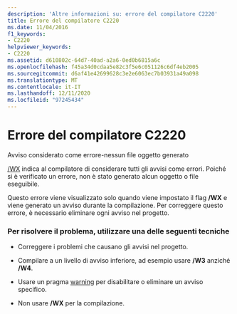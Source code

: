 ```yaml
---
description: 'Altre informazioni su: errore del compilatore C2220'
title: Errore del compilatore C2220
ms.date: 11/04/2016
f1_keywords:
- C2220
helpviewer_keywords:
- C2220
ms.assetid: d610802c-64d7-40ad-a2a6-0ed0b6815a6c
ms.openlocfilehash: f45a34d0cdaa5e82c3f5e6c051126c6df4eb2005
ms.sourcegitcommit: d6af41e42699628c3e2e6063ec7b03931a49a098
ms.translationtype: MT
ms.contentlocale: it-IT
ms.lasthandoff: 12/11/2020
ms.locfileid: "97245434"
---
```

# <a name="compiler-error-c2220"></a>Errore del compilatore C2220

Avviso considerato come errore-nessun file oggetto generato

[/WX](../../build/reference/compiler-option-warning-level.md) indica al compilatore di considerare tutti gli avvisi come errori. Poiché si è verificato un errore, non è stato generato alcun oggetto o file eseguibile.

Questo errore viene visualizzato solo quando viene impostato il flag **/WX** e viene generato un avviso durante la compilazione. Per correggere questo errore, è necessario eliminare ogni avviso nel progetto.

### <a name="to-fix-use-one-of-the-following-techniques"></a>Per risolvere il problema, utilizzare una delle seguenti tecniche

- Correggere i problemi che causano gli avvisi nel progetto.

- Compilare a un livello di avviso inferiore, ad esempio usare **/W3** anziché **/W4**.

- Usare un pragma [warning](../../preprocessor/warning.md) per disabilitare o eliminare un avviso specifico.

- Non usare **/WX** per la compilazione.

